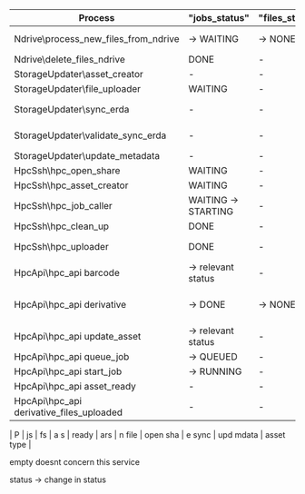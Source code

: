 | Process | "jobs_status" | "files_status" | "asset_size" | "hpc_ready" | "is_in_ars" | "has_new_file" | "has_open_share" | "erda_sync" | "update_metadata" | "asset_type" | "temporary_files_ndrive" | 
|-------------|--------|----|----|----|---|----|----|-----------|------|---|---|
| Ndrive\process_new_files_from_ndrive | -> WAITING | -> NONE | -> file size | -> NO | -> AWAIT -> NO | -> YES | -> NO | -> NO | -> NO | -> UNKNOWN | -> YES |
| Ndrive\delete_files_ndrive | DONE | - | - | - | YES | NO | - | YES | - | - | YES -> remove field |
| StorageUpdater\asset_creator | - | - | not -1 | - | NO -> YES | -> YES | -> YES | - | - | - | - |
| StorageUpdater\file_uploader | WAITING | - | not -1 | - | - | YES -> AWAIT | YES | -> NO | - | - | - |
| StorageUpdater\sync_erda | - | - | - | - | - | AWAIT | - | NO -> AWAIT | - | - | - |
|  StorageUpdater\validate_sync_erda | - | - | - | - | - | -> NO | -> NO | AWAIT -> YES | - | - | - |
| StorageUpdater\update_metadata | - | - | - | - | - | - | - | - | YES -> NO | - | - |
| HpcSsh\hpc_open_share | WAITING | - | - | NO | YES | NO | NO -> YES | YES | - | - | - |
| HpcSsh\hpc_asset_creator | WAITING | - | - | NO -> AWAIT | YES | NO | YES | YES | - | - | - |
| HpcSsh\hpc_job_caller | WAITING -> STARTING | - | - | YES | - | - | - | - | - | not DEVICE_TARGET | - |
| HpcSsh\hpc_clean_up | DONE | - | - | YES -> NO | YES | - | - | - | - | - | - |
| HpcSsh\hpc_uploader | DONE | - | - | NO | YES | YES -> UPLOADING | YES | NO | - | - | - |
| HpcApi\hpc_api barcode | -> relevant status | - | - | - | - | - | - | - | -> YES | UNKNOWN -> type status | - |
| HpcApi\hpc_api derivative | -> DONE | -> NONE | -> parent size + estimate size | -> NO | -> AWAIT -> NO | -> NO | -> NO | -> NO | -> NO | - | - |
| HpcApi\hpc_api update_asset | -> relevant status | - | - | - | - | - | - | - | -> YES | - | - |
| HpcApi\hpc_api queue_job | -> QUEUED | - | - | - | - | - | - | - | - | - | - |
| HpcApi\hpc_api start_job | -> RUNNING| - | - | - | - | - | - | - | - | - | - |
| HpcApi\hpc_api asset_ready | - | - | - | -> YES | - | - | - | - | - | - | - |
| HpcApi\hpc_api derivative_files_uploaded | - | - | - | - | - | -> AWAIT | - | - | - | - | - |

| P | js | fs | a s | ready | ars | n file | open sha | e sync | upd mdata | asset type |

empty doesnt concern this service 

status -> change in status